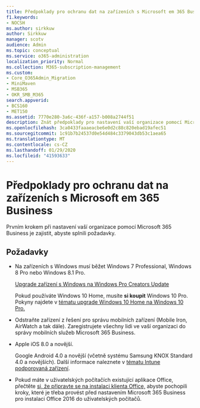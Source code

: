 ```yaml
---
title: Předpoklady pro ochranu dat na zařízeních s Microsoft em 365 Business
f1.keywords:
- NOCSH
ms.author: sirkkuw
author: Sirkkuw
manager: scotv
audience: Admin
ms.topic: conceptual
ms.service: o365-administration
localization_priority: Normal
ms.collection: M365-subscription-management
ms.custom:
- Core_O365Admin_Migration
- MiniMaven
- MSB365
- OKR_SMB_M365
search.appverid:
- BCS160
- MET150
ms.assetid: 7770e280-3a6c-436f-a157-b008a2744f51
description: Znát předpoklady pro nastavení vaší organizace pomocí Microsoft 365 Business.
ms.openlocfilehash: 3ca0433faaaeacbe6e0d2c88c820ebad19afec51
ms.sourcegitcommit: 1c91b7b24537d0e54d484c3379043db53c1aea65
ms.translationtype: MT
ms.contentlocale: cs-CZ
ms.lasthandoff: 01/29/2020
ms.locfileid: "41593633"
---
```

# <a name="prerequisites-for-protecting-data-on-devices-with-microsoft-365-business"></a>Předpoklady pro ochranu dat na zařízeních s Microsoft em 365 Business

Prvním krokem při nastavení vaší organizace pomocí Microsoft 365 Business je zajistit, abyste splnili požadavky.
  
## <a name="prerequisites"></a>Požadavky

- Na zařízeních s Windows musí běžet Windows 7 Professional, Windows 8 Pro nebo Windows 8.1 Pro.
    
    [Upgrade zařízení s Windows na Windows Pro Creators Update](upgrade-to-windows-pro-creators-update.md)
    
    Pokud používáte Windows 10 Home, musíte **si koupit** Windows 10 Pro. Pokyny najdete v [tématu upgrade Windows 10 Home na Windows 10 Pro.](https://support.office.com/article/0aee10c1-4d34-43ee-a325-579c6c2df90e?ui=en-US&rs=en-US&ad=US) 
    
- Odstraňte zařízení z řešení pro správu mobilních zařízení (Mobile Iron, AirWatch a tak dále). Zaregistrujete všechny lidi ve vaší organizaci do správy mobilních služeb Microsoft 365 Business.
    
- Apple iOS 8.0 a novější.
    
    Google Android 4.0 a novější (včetně systému Samsung KNOX Standard 4.0 a novějších). Další informace naleznete v [tématu Intune podporovaná zařízení](https://go.microsoft.com/fwlink/p/?linkid=852307).
    
- Pokud máte v uživatelských počítačích existující aplikace Office, přečtěte [si, že připravte se na instalaci klienta Office,](prepare-for-office-client-deployment.md) abyste pochopili kroky, které je třeba provést před nastavením Microsoft 365 Business pro instalaci Office 2016 do uživatelských počítačů. 
